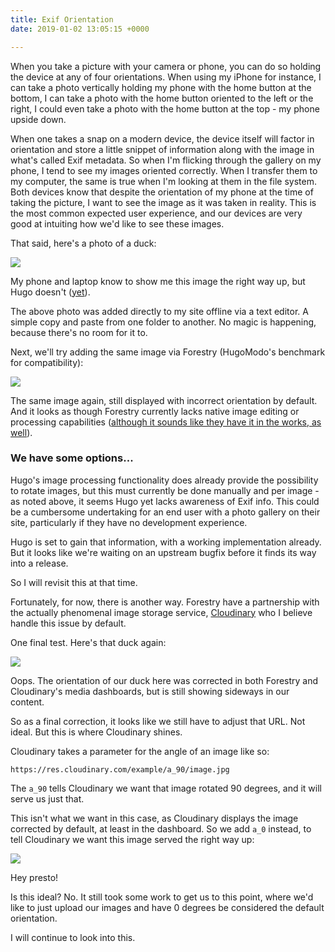 ```yaml
---
title: Exif Orientation
date: 2019-01-02 13:05:15 +0000

---
```

When you take a picture with your camera or phone, you can do so holding the device at any of four orientations. When using my iPhone for instance, I can take a photo vertically holding my phone with the home button at the bottom, I can take a photo with the home button oriented to the left or the right, I could even take a photo with the home button at the top - my phone upside down.

When one takes a snap on a modern device, the device itself will factor in orientation and store a little snippet of information along with the image in what's called Exif metadata. So when I'm flicking through the gallery on my phone, I tend to see my images oriented correctly. When I transfer them to my computer, the same is true when I'm looking at them in the file system. Both devices know that despite the orientation of my phone at the time of taking the picture, I want to see the image as it was taken in reality. This is the most common expected user experience, and our devices are very good at intuiting how we'd like to see these images.

That said, here's a photo of a duck:

![](/uploads/duck_hugo_dev.JPG)

My phone and laptop know to show me this image the right way up, but Hugo doesn't ([yet](https://github.com/gohugoio/hugo/issues/4600)).

The above photo was added directly to my site offline via a text editor. A simple copy and paste from one folder to another. No magic is happening, because there's no room for it to.

Next, we'll try adding the same image via Forestry (HugoModo's benchmark for compatibility):

![](/uploads/IMG_0760.JPG)

The same image again, still displayed with incorrect orientation by default. And it looks as though Forestry currently lacks native image editing or processing capabilities ([although it sounds like they have it in the works, as well](https://twitter.com/forestryio/status/1080244202464788480)).

### We have some options...

Hugo's image processing functionality does already provide the possibility to rotate images, but this must currently be done manually and per image - as noted above, it seems Hugo yet lacks awareness of Exif info. This could be a cumbersome undertaking for an end user with a photo gallery on their site, particularly if they have no development experience.

Hugo is set to gain that information, with a working implementation already. But it looks like we're waiting on an upstream bugfix before it finds its way into a release.

So I will revisit this at that time.

Fortunately, for now, there is another way. Forestry have a partnership with the actually phenomenal image storage service, [Cloudinary](https://cloudinary.com/) who I believe handle this issue by default.

One final test. Here's that duck again:

![](https://res.cloudinary.com/thombruce/image/upload/v1546437589/IMG_0760.jpg)

Oops. The orientation of our duck here was corrected in both Forestry and Cloudinary's media dashboards, but is still showing sideways in our content.

So as a final correction, it looks like we still have to adjust that URL. Not ideal. But this is where Cloudinary shines.

Cloudinary takes a parameter for the angle of an image like so:

```
https://res.cloudinary.com/example/a_90/image.jpg
```

The `a_90` tells Cloudinary we want that image rotated 90 degrees, and it will serve us just that.

This isn't what we want in this case, as Cloudinary displays the image corrected by default, at least in the dashboard. So we add `a_0` instead, to tell Cloudinary we want this image served the right way up:

![](https://res.cloudinary.com/thombruce/image/upload/a_0/IMG_0760.jpg)

Hey presto!

Is this ideal? No. It still took some work to get us to this point, where we'd like to just upload our images and have 0 degrees be considered the default orientation.

I will continue to look into this.
